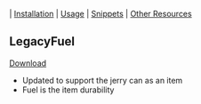 | [Installation](index) | [Usage](usage) | [Snippets](snippets) | [Other Resources](resources)

## LegacyFuel
[Download](https://github.com/thelindat/LegacyFuel)
* Updated to support the jerry can as an item
* Fuel is the item durability
